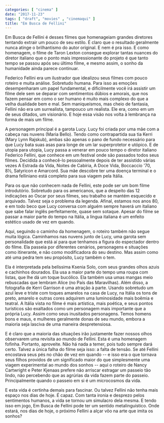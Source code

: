 ```yaml
---
categories: [ "cinema" ]
date: "2017-11-23"
tags: [ "draft", "movies" , "cinemaqui" ]
title: "Em Busca de Fellini"
---
```

Em Busca de Fellini é desses filmes que homenageiam grandes diretores
tentando extrair um pouco de seu estilo. É claro que o resultado
geralmente nunca atinge o brilhantismo do autor original. E nem é pra
isso. E como homenagem, o filme de Taron Lexton consegue explorar tantas
nuances do diretor italiano que o ponto mais impressionante do projeto
é que tanto tempo se passou após seu último filme, e mesmo assim,
o sonho da humanidade ainda parece continuar.

Federico Fellini era um ilustrador que idealizou seus filmes com pouco
roteiro e muita análise. Sobretudo humana. Para isso as emoções
desempenharam um papel fundamental, e dificilmente você irá assistir
um filme dele sem se deparar com sentimentos dúbios e amorais, que
nos fazem pensar em como o ser humano é muito mais complexo do que a
velha dualidade bem e mal. Sem maniqueísmos, mas cheio de fantasia,
Fellini não era um surrealista, tampouco um realista. Ele era, como
em um de seus ditados, um visionário. E hoje essa visão nos volta à
lembrança na forma de mais um filme.

A personagem principal é a garota Lucy. Lucy foi criada por uma mãe com
a cabeça nas nuvens (Maria Bello). Tendo como contrapartida sua tia Kerri
(Mary Lynn Rajskub), ambas são apenas o pano de fundo necessário para
que Lucy bata suas asas para longe de um lar superprotetor e utópico. E
de utopia para utopia, Lucy passa a venerar em pouco tempo o diretor
italiano Federico Fellini, que conhece em um festival onde são passados
todos seus filmes. Decidida a conhecê-lo pessoalmente depois de ter
assistido várias vezes A Estrada da Vida, Noites de Cabíria, A Doce
Vida, Boccaccio '70, 8½, Satyricon e Amarcord. Sua mãe descobre ter
uma doença terminal e o drama felliniano está completo para sua viagem
pela Itália.

Para os que não conhecem nada de Fellini, este pode ser um bom filme
introdutório. Sobretudo para os americanos, que a despeito das 12
indicações ao Oscar por seus filmes, seu trabalho se mantém esquecido e
arquivado. Talvez seja o problema da legenda. Afinal, estamos nos anos 80,
e em todo beco que Lucy conversa com alguém sempre haverá um italiano
que sabe falar inglês perfeitamente, quase sem sotaque. Apesar do filme
se passar a maior parte do tempo na Itália, a língua italiana é um
enfeito estético usado de vez em quando.

Aqui, seguindo o caminho da homenagem, o roteiro também não segue
muita lógica. Caminhamos nas nuvens junto de Lucy, uma garota sem
personalidade que está aí para que tenhamos a figura do espectador
dentro do filme. Ela passeia por diferentes cenários, personagens e
situações como itinerante, e não como modificadora do seu destino. Mas
assim como até uma pedra tem seu propósito, Lucy também o tem.

Ela é interpretada pela belíssima Ksenia Solo, com seus grandes olhos
azuis e cachinhos dourados. Ela usa a maior parte do tempo uma roupa com
listas, que lhe dá um toque bucólico. Ela também usa umas mangas meio
rebuscadas que lembram Alice (no País das Maravilhas). Além disso, a
fotografia de Kerri Garrison é uma atração à parte. Usando sobretudo
um azul leve e triste com toques amarelos na casa de Lucy, na Itália
os tons de preto, amarelo e outras cores adquirem uma luminosidade mais
boêmia e teatral. A Itália vista no filme é mais artística, mais
poética, e seus pontos turísticos são exaltados como um personagem
mais importante que a própria Lucy. Assim como seus inusitados
personagens. Temos homens bons e maus, e mulheres geralmente donas de
seu mundo, embora a maioria seja lasciva de uma maneira despretensiosa.

E é claro que a maioria das situações irão justamente fazer nossos
olhos observarem uma revisita ao mundo de Fellini. Esta é uma homenagem
fofinha. Portanto, aproveite. Não há nada a temer, pois tudo sempre
dará certo. Talvez a única falha do filme seja isso: a falta de
tensão. Se até Fellini encostava seus pés no chão de vez em quando --
e isso era o que tornava seus filhos providos de um significado maior
do que simplesmente uma viagem experimental ao mundo dos sonhos -- aqui
o roteiro de Nancy Cartwright e Peter Kjenaas prefere não arriscar
estragar um passeio tão lindo, não percebendo que as agrúrias da
vida fazem parte do passeio. Principalmente quando o passeio em si é
um microcosmos da vida.

E esta vida é certinha demais para fascinar. Ou talvez Fellini não
tenha mais espaço nos dias de hoje. É capaz. Com tanta ironia e
desprezo pelos sentimentos humanos, a vida se tornou um simulacro dela
mesma. E tendo isso em jogo, Em Busca de Fellini pode ter um sentido
metalinguístico. Onde estará, nos dias de hoje, o próximo Fellini a
alçar vôo na arte que imita os sonhos?
